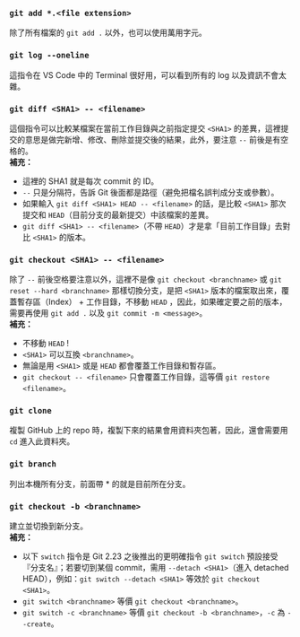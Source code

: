 ### ```git add *.<file extension>```
除了所有檔案的 ```git add .``` 以外，也可以使用萬用字元。

### ```git log --oneline```
這指令在 VS Code 中的 Terminal 很好用，可以看到所有的 log 以及資訊不會太雜。  

### ```git diff <SHA1> -- <filename>```
這個指令可以比較某檔案在當前工作目錄與之前指定提交 ```<SHA1>``` 的差異，這裡提交的意思是做完新增、修改、刪除並提交後的結果，此外，要注意 ```--``` 前後是有空格的。  
**補充：** 
- 這裡的 SHA1 就是每次 commit 的 ID。  
- ```--``` 只是分隔符，告訴 Git 後面都是路徑（避免把檔名誤判成分支或參數）。
- 如果輸入 ```git diff <SHA1> HEAD -- <filename>``` 的話，是比較 ```<SHA1>``` 那次提交和 ```HEAD```（目前分支的最新提交）中該檔案的差異。
- ```git diff <SHA1> -- <filename>```（不帶 ```HEAD```）才是拿「目前工作目錄」去對比 ```<SHA1>``` 的版本。

### ```git checkout <SHA1> -- <filename>```
除了 ```--``` 前後空格要注意以外，這裡不是像 ```git checkout <branchname>``` 或 ```git reset --hard <branchname>``` 那樣切換分支，是把 ```<SHA1>``` 版本的檔案取出來，覆蓋暫存區（Index） + 工作目錄，不移動 ```HEAD``` ，因此，如果確定要之前的版本，需要再使用 ```git add .``` 以及 ```git commit -m <message>```。  
**補充：** 
- 不移動 ```HEAD``` !
- ```<SHA1>``` 可以互換 ```<branchname>```。
- 無論是用 ```<SHA1>``` 或是 ```HEAD``` 都會覆蓋工作目錄和暫存區。  
- ```git checkout -- <filename>``` 只會覆蓋工作目錄，這等價 ```git restore <filename>```。

### ```git clone```
複製 GitHub 上的 repo 時，複製下來的結果會用資料夾包著，因此，還會需要用 ```cd``` 進入此資料夾。

### ```git branch```
列出本機所有分支，前面帶 * 的就是目前所在分支。

### ```git checkout -b <branchname>```
建立並切換到新分支。  
**補充：** 
- 以下 ```switch``` 指令是 Git 2.23 之後推出的更明確指令 ```git switch``` 預設接受『分支名』；若要切到某個 commit，需用 ```--detach <SHA1>```（進入 detached HEAD），例如：```git switch --detach <SHA1>``` 等效於 ```git checkout <SHA1>```。
- ```git switch <branchname>``` 等價 ```git checkout <branchname>```。
- ```git switch -c <branchname>``` 等價 ```git checkout -b <branchname>```，```-c``` 為 ```--create```。